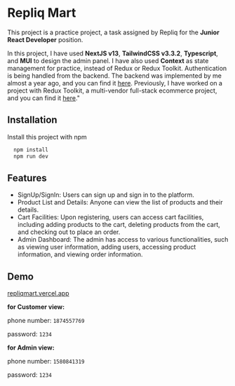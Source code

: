 
# Repliq Mart

This project is a practice project, a task assigned by Repliq for the **Junior React Developer** position.

In this project, I have used **NextJS v13**, **TailwindCSS v3.3.2**, **Typescript**, and **MUI** to design the admin panel. I have also used **Context** as state management for practice, instead of Redux or Redux Toolkit. Authentication is being handled from the backend. The backend was implemented by me almost a year ago, and you can find it [here](https://github.com/rakify/ecommerce-site-mern-mui). Previously, I have worked on a project with Redux Toolkit, a multi-vendor full-stack ecommerce project, and you can find it [here](https://github.com/rakify/ecommerce-frontend)."

## Installation

Install this project with npm

```bash
  npm install
  npm run dev
```
    
## Features

- SignUp/SignIn: Users can sign up and sign in to the platform.
- Product List and Details: Anyone can view the list of products and their details.
- Cart Facilities: Upon registering, users can access cart facilities, including adding products to the cart, deleting products from the cart, and checking out to place an order.
- Admin Dashboard: The admin has access to various functionalities, such as viewing user information, adding users, accessing product information, and viewing order information.


## Demo

[repliqmart.vercel.app](https://repliqmart.vercel.app)

**for Customer view:** 

phone number: `1874557769`

password: `1234`

**for Admin view:** 

phone number: `1580841319`

password: `1234`
